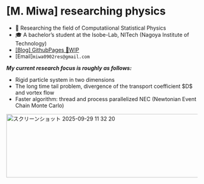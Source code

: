 <h1>[M. Miwa] researching physics</h1>

<section>
  <ul>
    <li>🧪 Researching the field of Computatiional Statistical Physics</li>
    <li>🎓 A bachelor’s student at the Isobe-Lab, NITech (Nagoya Institute of Technology)</li>
    <li><a href="https://github.com/masa0902dev/">[Blog] GithubPages 🚧WIP</a></li>
    <li>[Email]<code>miwa0902res@gmail.com</code></li>
  </ul>
</section>

<section>
  <p>
    <i><b>My current research focus is roughly as follows:</b></i>
  </p>
  <ul>
    <li>Rigid particle system in two dimensions</li>
    <li>The long time tail problem, divergence of the transport coefficient $D$ and vortex flow</li>
    <li>Faster algorithm: thread and process parallelized NEC (Newtonian Event Chain Monte Carlo)</li>
  </ul>
  <div>
    <img width="654" height="168" alt="スクリーンショット 2025-09-29 11 32 20" src="https://github.com/user-attachments/assets/f6003178-7fe1-473c-9c32-9066138a3a8d" />
  </div>
</section>
